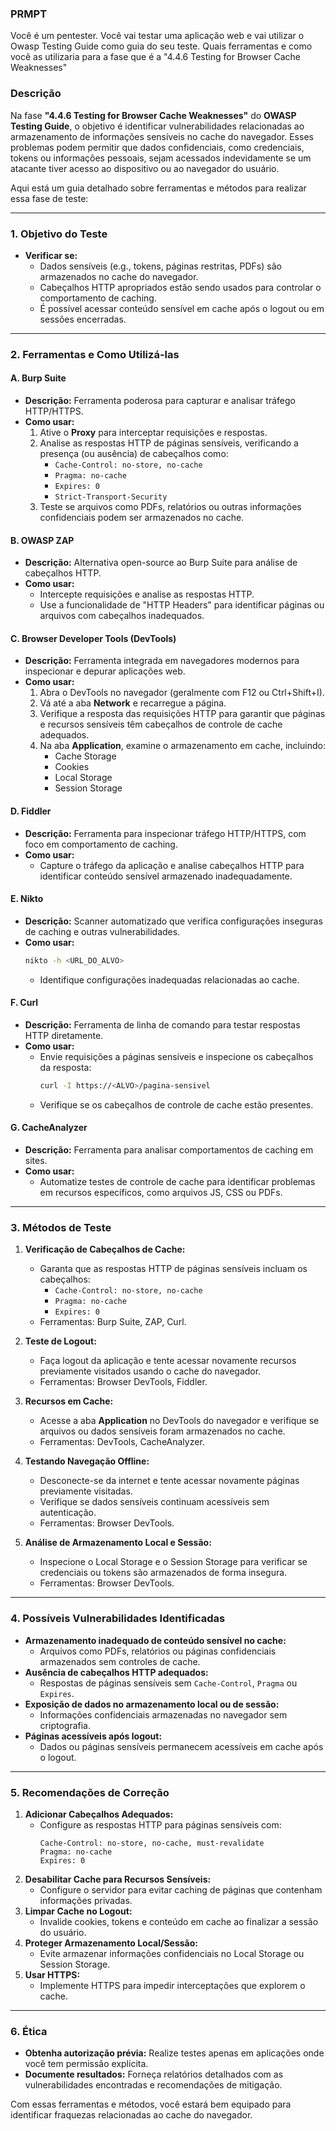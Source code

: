 ### **PRMPT**
Você é um pentester. Você vai testar uma aplicação web e vai utilizar o Owasp Testing Guide como guia do seu teste. Quais ferramentas e como você as utilizaria para a fase que é a "4.4.6 Testing for Browser Cache Weaknesses"

### **Descrição**
Na fase **"4.4.6 Testing for Browser Cache Weaknesses"** do **OWASP Testing Guide**, o objetivo é identificar vulnerabilidades relacionadas ao armazenamento de informações sensíveis no cache do navegador. Esses problemas podem permitir que dados confidenciais, como credenciais, tokens ou informações pessoais, sejam acessados indevidamente se um atacante tiver acesso ao dispositivo ou ao navegador do usuário.

Aqui está um guia detalhado sobre ferramentas e métodos para realizar essa fase de teste:

---

### **1. Objetivo do Teste**
- **Verificar se:**
  - Dados sensíveis (e.g., tokens, páginas restritas, PDFs) são armazenados no cache do navegador.
  - Cabeçalhos HTTP apropriados estão sendo usados para controlar o comportamento de caching.
  - É possível acessar conteúdo sensível em cache após o logout ou em sessões encerradas.
  
---

### **2. Ferramentas e Como Utilizá-las**

#### **A. Burp Suite**
- **Descrição:** Ferramenta poderosa para capturar e analisar tráfego HTTP/HTTPS.
- **Como usar:**
  1. Ative o **Proxy** para interceptar requisições e respostas.
  2. Analise as respostas HTTP de páginas sensíveis, verificando a presença (ou ausência) de cabeçalhos como:
     - `Cache-Control: no-store, no-cache`
     - `Pragma: no-cache`
     - `Expires: 0`
     - `Strict-Transport-Security`
  3. Teste se arquivos como PDFs, relatórios ou outras informações confidenciais podem ser armazenados no cache.

#### **B. OWASP ZAP**
- **Descrição:** Alternativa open-source ao Burp Suite para análise de cabeçalhos HTTP.
- **Como usar:**
  - Intercepte requisições e analise as respostas HTTP.
  - Use a funcionalidade de "HTTP Headers" para identificar páginas ou arquivos com cabeçalhos inadequados.

#### **C. Browser Developer Tools (DevTools)**
- **Descrição:** Ferramenta integrada em navegadores modernos para inspecionar e depurar aplicações web.
- **Como usar:**
  1. Abra o DevTools no navegador (geralmente com F12 ou Ctrl+Shift+I).
  2. Vá até a aba **Network** e recarregue a página.
  3. Verifique a resposta das requisições HTTP para garantir que páginas e recursos sensíveis têm cabeçalhos de controle de cache adequados.
  4. Na aba **Application**, examine o armazenamento em cache, incluindo:
     - Cache Storage
     - Cookies
     - Local Storage
     - Session Storage

#### **D. Fiddler**
- **Descrição:** Ferramenta para inspecionar tráfego HTTP/HTTPS, com foco em comportamento de caching.
- **Como usar:**
  - Capture o tráfego da aplicação e analise cabeçalhos HTTP para identificar conteúdo sensível armazenado inadequadamente.

#### **E. Nikto**
- **Descrição:** Scanner automatizado que verifica configurações inseguras de caching e outras vulnerabilidades.
- **Como usar:**
  ```bash
  nikto -h <URL_DO_ALVO>
  ```
  - Identifique configurações inadequadas relacionadas ao cache.

#### **F. Curl**
- **Descrição:** Ferramenta de linha de comando para testar respostas HTTP diretamente.
- **Como usar:**
  - Envie requisições a páginas sensíveis e inspecione os cabeçalhos da resposta:
    ```bash
    curl -I https://<ALVO>/pagina-sensivel
    ```
  - Verifique se os cabeçalhos de controle de cache estão presentes.

#### **G. CacheAnalyzer**
- **Descrição:** Ferramenta para analisar comportamentos de caching em sites.
- **Como usar:**
  - Automatize testes de controle de cache para identificar problemas em recursos específicos, como arquivos JS, CSS ou PDFs.

---

### **3. Métodos de Teste**

1. **Verificação de Cabeçalhos de Cache:**
   - Garanta que as respostas HTTP de páginas sensíveis incluam os cabeçalhos:
     - `Cache-Control: no-store, no-cache`
     - `Pragma: no-cache`
     - `Expires: 0`
   - Ferramentas: Burp Suite, ZAP, Curl.

2. **Teste de Logout:**
   - Faça logout da aplicação e tente acessar novamente recursos previamente visitados usando o cache do navegador.
   - Ferramentas: Browser DevTools, Fiddler.

3. **Recursos em Cache:**
   - Acesse a aba **Application** no DevTools do navegador e verifique se arquivos ou dados sensíveis foram armazenados no cache.
   - Ferramentas: DevTools, CacheAnalyzer.

4. **Testando Navegação Offline:**
   - Desconecte-se da internet e tente acessar novamente páginas previamente visitadas.
   - Verifique se dados sensíveis continuam acessíveis sem autenticação.
   - Ferramentas: Browser DevTools.

5. **Análise de Armazenamento Local e Sessão:**
   - Inspecione o Local Storage e o Session Storage para verificar se credenciais ou tokens são armazenados de forma insegura.
   - Ferramentas: Browser DevTools.

---

### **4. Possíveis Vulnerabilidades Identificadas**
- **Armazenamento inadequado de conteúdo sensível no cache:**
  - Arquivos como PDFs, relatórios ou páginas confidenciais armazenados sem controles de cache.
- **Ausência de cabeçalhos HTTP adequados:**
  - Respostas de páginas sensíveis sem `Cache-Control`, `Pragma` ou `Expires`.
- **Exposição de dados no armazenamento local ou de sessão:**
  - Informações confidenciais armazenadas no navegador sem criptografia.
- **Páginas acessíveis após logout:**
  - Dados ou páginas sensíveis permanecem acessíveis em cache após o logout.

---

### **5. Recomendações de Correção**
1. **Adicionar Cabeçalhos Adequados:**
   - Configure as respostas HTTP para páginas sensíveis com:
     ```http
     Cache-Control: no-store, no-cache, must-revalidate
     Pragma: no-cache
     Expires: 0
     ```
2. **Desabilitar Cache para Recursos Sensíveis:**
   - Configure o servidor para evitar caching de páginas que contenham informações privadas.
3. **Limpar Cache no Logout:**
   - Invalide cookies, tokens e conteúdo em cache ao finalizar a sessão do usuário.
4. **Proteger Armazenamento Local/Sessão:**
   - Evite armazenar informações confidenciais no Local Storage ou Session Storage.
5. **Usar HTTPS:**
   - Implemente HTTPS para impedir interceptações que explorem o cache.

---

### **6. Ética**
- **Obtenha autorização prévia:** Realize testes apenas em aplicações onde você tem permissão explícita.
- **Documente resultados:** Forneça relatórios detalhados com as vulnerabilidades encontradas e recomendações de mitigação.

Com essas ferramentas e métodos, você estará bem equipado para identificar fraquezas relacionadas ao cache do navegador.